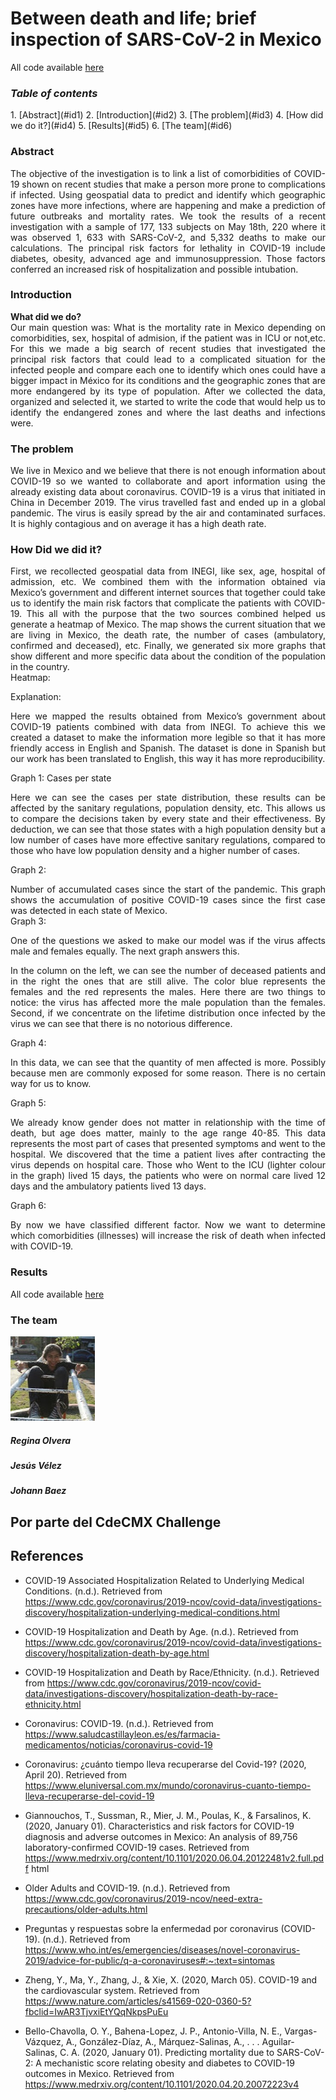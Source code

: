 <h1>Between death and life; brief inspection of SARS-CoV-2 in Mexico</h1>

All code available [here](https://github.com/jvelez-s/cdmx_challenge)

<h3><i>Table of contents</i></h3>
1. [Abstract](#id1)
2. [Introduction](#id2)
3. [The problem](#id3)
4. [How did we do it?](#id4)
5. [Results](#id5)
6. [The team](#id6)

<div id='#id1'>
<h3>Abstract</h3>
<div style="text-align: justify">The objective of the investigation is to link a list of comorbidities of COVID-19 shown on recent studies that make a person more prone to complications if infected. Using geospatial data to predict and identify which geographic zones have more infections, where are happening and make a prediction of future outbreaks and mortality rates.
We took the results of a recent investigation with a sample of 177, 133 subjects on May 18th, 220 where it was observed 1, 633 with SARS-CoV-2, and 5,332 deaths to make our calculations. The principal risk factors for lethality in COVID-19 include diabetes, obesity, advanced age and immunosuppression. Those factors conferred an increased risk of hospitalization and possible intubation. 
</div>

<div id='id2' />  
<h3>Introduction</h3>
<b>What did we do?</b>
<div style="text-align: justify"> Our main question was: 
What is the mortality rate in Mexico depending on comorbidities, sex, hospital of admision, if the patient was in ICU or not,etc. For this we made a big search of recent studies that investigated the principal risk factors that could lead to a complicated situation for the infected people and compare each one to identify which ones could have a bigger impact in México for its conditions and the geographic zones that are more endangered by its type of population.
After we collected the data, organized and selected it, we started to write the code that would help us to identify the endangered zones and where the last deaths and infections were.</div>

<div id='id3' />
<h3>The problem</h3>
<div class="figure">
<div style="text-align: justify"> We live in Mexico and we believe that there is not enough information about COVID-19 so we wanted to collaborate and aport information using the already existing data about coronavirus. 
COVID-19 is a virus that initiated in China in December 2019. The virus travelled fast and ended up in a global pandemic. The virus is easily spread by the air and contaminated surfaces. It is highly contagious and on average it has a high death rate.</div>

<div id='id4' />
<h3>How Did we did it?</h3>
<div style="text-align: justify"> First, we recollected geospatial data from INEGI, like sex, age, hospital of admission, etc. We combined them with the information obtained via Mexico’s government and different internet sources that together could take us to identify the main risk factors that complicate the patients with COVID-19. This all with the purpose that the two sources combined helped us generate a heatmap of Mexico. The map shows the current situation that we are living in Mexico, the death rate, the number of cases (ambulatory, confirmed and deceased), etc.
Finally, we generated six more graphs that show different and more specific data about the condition of the population in the country.</div>   
Heatmap:

Explanation:

<div style="text-align: justify"> Here we mapped the results obtained from Mexico’s government about COVID-19 patients combined with data from INEGI. 
To achieve this we created a dataset to make the information more legible so that it has more friendly access in English and Spanish. The dataset is done in Spanish but our work has been translated to English, this way it has more reproducibility.</div>

Graph 1: Cases per state

<div style="text-align: justify">Here we can see the cases per state distribution, these results can be affected by the sanitary regulations, population density, etc. This allows us to compare the decisions taken by every state and their effectiveness. 
By deduction, we can see that those states with a high population density but a low number of cases have more effective sanitary regulations, compared to those who have low population density and a higher number of cases.</div>

Graph 2:

<div style="text-align: justify">Number of accumulated cases since the start of the pandemic.
This graph shows the accumulation of positive COVID-19 cases since the first case was detected in each state of Mexico.</div>

<div style="text-align: justify"> Graph 3:
 
One of the questions we asked to make our model was if the virus affects male and females equally. The next graph answers this.</div>
<div style="text-align: justify"> In the column on the left, we can see the number of deceased patients and in the right the ones that are still alive. The color blue represents the females and the red represents the males.
Here there are two things to notice: the virus has affected more the male population than the females. Second, if we concentrate on the lifetime distribution once infected by the virus we can see that there is no notorious difference. 
</div>

Graph 4:

<div style="text-align: justify">In this data, we can see that the quantity of men affected is more. Possibly because men are commonly exposed for some reason. There is no certain way for us to know.</div>

Graph 5:

<div style="text-align: justify"> We already know gender does not matter in relationship with the time of death, but age does matter, mainly to the age range 40-85. This data represents the most part of cases that presented symptoms and went to the hospital.
We discovered that the time a patient lives after contracting the virus depends on hospital care. Those who Went to the ICU (lighter colour in the graph) lived 15 days, the patients who were on normal care lived 12 days and the ambulatory patients lived 13 days. </div>

Graph 6:

<div style="text-align: justify">By now we have classified different factor. Now we want to determine which comorbidities (illnesses) will increase the risk of death when infected with COVID-19.</div>

 <div id='#id5'>
 <h3>Results</h3>
All code available <a href="https://github.com/jvelez-s/cdmx_challenge">here</a>          
<h3>The team</h3>
<div class="col-12">
        <img alt="image" class="img-fluid rounded" src="./IMG-20200814-WA0001.jpg">
        <h5><strong>Regina Olvera</strong></h5>
        
 <div class="col-12">     
        <h5><strong>Jesús Vélez</strong></h5>
       
<div class="col-12">     
        <h5><strong>Johann Baez</strong></h5>
        
<h2>Por parte del CdeCMX Challenge</h2>
  
  
## References
  
- COVID-19 Associated Hospitalization Related to Underlying Medical Conditions. (n.d.). Retrieved from https://www.cdc.gov/coronavirus/2019-ncov/covid-data/investigations-discovery/hospitalization-underlying-medical-conditions.html
 
- COVID-19 Hospitalization and Death by Age. (n.d.). Retrieved from https://www.cdc.gov/coronavirus/2019-ncov/covid-data/investigations-discovery/hospitalization-death-by-age.html
 
- COVID-19 Hospitalization and Death by Race/Ethnicity. (n.d.). Retrieved from https://www.cdc.gov/coronavirus/2019-ncov/covid-data/investigations-discovery/hospitalization-death-by-race-ethnicity.html
 
- Coronavirus: COVID-19. (n.d.). Retrieved from https://www.saludcastillayleon.es/es/farmacia-medicamentos/noticias/coronavirus-covid-19
 
- Coronavirus: ¿cuánto tiempo lleva recuperarse del Covid-19? (2020, April 20). Retrieved from https://www.eluniversal.com.mx/mundo/coronavirus-cuanto-tiempo-lleva-recuperarse-del-covid-19
 
- Giannouchos, T., Sussman, R., Mier, J. M., Poulas, K., & Farsalinos, K. (2020, January 01). Characteristics and risk factors for COVID-19 diagnosis and adverse outcomes in Mexico: An analysis of 89,756 laboratory-confirmed COVID-19 cases. Retrieved from https://www.medrxiv.org/content/10.1101/2020.06.04.20122481v2.full.pdf html
 
- Older Adults and COVID-19. (n.d.). Retrieved from https://www.cdc.gov/coronavirus/2019-ncov/need-extra-precautions/older-adults.html
 
- Preguntas y respuestas sobre la enfermedad por coronavirus (COVID-19). (n.d.). Retrieved from https://www.who.int/es/emergencies/diseases/novel-coronavirus-2019/advice-for-public/q-a-coronaviruses#:~:text=sintomas
 
- Zheng, Y., Ma, Y., Zhang, J., & Xie, X. (2020, March 05). COVID-19 and the cardiovascular system. Retrieved from https://www.nature.com/articles/s41569-020-0360-5?fbclid=IwAR3TjvxiEtYQqNkpsPuEu
 
- Bello-Chavolla, O. Y., Bahena-Lopez, J. P., Antonio-Villa, N. E., Vargas-Vázquez, A., González-Díaz, A., Márquez-Salinas, A., . . . Aguilar-Salinas, C. A. (2020, January 01). Predicting mortality due to SARS-CoV-2: A mechanistic score relating obesity and diabetes to COVID-19 outcomes in Mexico. Retrieved from https://www.medrxiv.org/content/10.1101/2020.04.20.20072223v4
